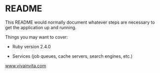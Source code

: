 # README

This README would normally document whatever steps are necessary to get the
application up and running.

Things you may want to cover:

* Ruby version 2.4.0


* Services (job queues, cache servers, search engines, etc.)

www.vivainvita.com

